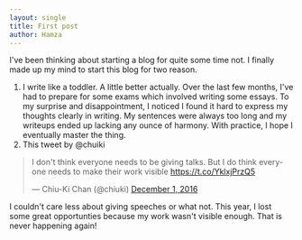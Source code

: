 ```yaml
---
layout: single
title: First post
author: Hamza
---
```


I've been thinking about starting a blog for quite some time not. I finally made up my mind to start this blog for two reason.
1. I write like a toddler. A little better actually. Over the last few months, I've had to prepare for some exams which involved writing some essays. To my surprise
 and disappointment, I noticed I found it hard to express my thoughts clearly in writing. My sentences were always too long and my writeups ended up lacking any
  ounce of harmony. With practice, I hope I eventually master the thing.
2. This tweet by @chuiki 
<blockquote class="twitter-tweet" data-lang="en"><p lang="en" dir="ltr">I don&#39;t think everyone needs to be giving talks. But I do think everyone needs to make their work visible <a href="https://t.co/YklxjPrzQ5">https://t.co/YklxjPrzQ5</a></p>&mdash; Chiu-Ki Chan (@chiuki) <a href="https://twitter.com/chiuki/status/804437735419232256">December 1, 2016</a></blockquote>
<script async src="//platform.twitter.com/widgets.js" charset="utf-8"></script>

I couldn't care less about giving speeches or what not. This year, I lost some great opportunties because my work wasn't visible enough. That is never happening again!
